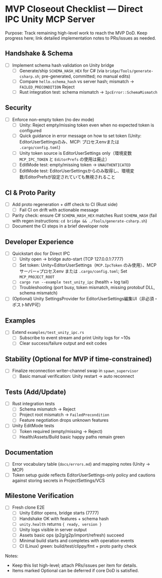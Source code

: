 # MVP Closeout Checklist — Direct IPC Unity MCP Server

Purpose: Track remaining high-level work to reach the MVP DoD. Keep progress here; link detailed implementation notes to PRs/issues as needed.

## Handshake & Schema
- [ ] Implement schema hash validation on Unity bridge
  - [ ] Generate/ship `SCHEMA_HASH_HEX` for C# (via `bridge/Tools/generate-csharp.sh`; pre-generated, committed; no manual edits)
  - [ ] Compare `hello.schema_hash` vs server hash; mismatch → `FAILED_PRECONDITION` Reject
  - [ ] Rust integration test: schema mismatch → `IpcError::SchemaMismatch`

## Security
- [ ] Enforce non-empty token (no dev mode)
  - [ ] Unity: Reject empty/missing token even when no expected token is configured
  - [ ] Quick guidance in error message on how to set token (Unity: EditorUserSettingsのみ、MCP: プロセスenvまたは `.cargo/config.toml`)
  - [ ] Unity token source is EditorUserSettings only（環境変数 `MCP_IPC_TOKEN` と `EditorPrefs` の使用は廃止）
  - [ ] EditMode test: empty/missing token → `UNAUTHENTICATED`
  - [ ] EditMode test: EditorUserSettingsからのみ取得し、環境変数/EditorPrefsが設定されていても無視されること

## CI & Proto Parity
- [ ] Add proto regeneration + diff check to CI (Rust side)
  - [ ] Fail CI on drift with actionable message
- [ ] Parity check: ensure C# `SCHEMA_HASH_HEX` matches Rust `SCHEMA_HASH` (fail with regen instructions: `cd bridge && ./Tools/generate-csharp.sh`)
- [ ] Document the CI steps in a brief developer note

## Developer Experience
- [ ] Quickstart doc for Direct IPC
  - [ ] Unity open → bridge auto-start (TCP 127.0.0.1:7777)
  - [ ] Set token: Unity=EditorUserSettings（`MCP.IpcToken` のみ使用）、MCPサーバー=プロセスenv または `.cargo/config.toml`; Set `MCP_PROJECT_ROOT`
  - [ ] `cargo run --example test_unity_ipc` (health + log tail)
  - [ ] Troubleshooting (port busy, token mismatch, missing protobuf DLL, schema mismatch)
 - [ ] (Optional) Unity SettingsProvider for EditorUserSettings編集UI（非必須・ポストMVP可）

## Examples
- [ ] Extend `examples/test_unity_ipc.rs`
  - [ ] Subscribe to event stream and print Unity logs for ~10s
  - [ ] Clear success/failure output and exit codes

## Stability (Optional for MVP if time-constrained)
- [ ] Finalize reconnection writer-channel swap in `spawn_supervisor`
  - [ ] Basic manual verification: Unity restart → auto reconnect

## Tests (Add/Update)
- [ ] Rust integration tests
  - [ ] Schema mismatch → Reject
  - [ ] Project root mismatch → `FailedPrecondition`
  - [ ] Feature negotiation drops unknown features
- [ ] Unity EditMode tests
  - [ ] Token required (empty/missing → Reject)
  - [ ] Health/Assets/Build basic happy paths remain green

## Documentation
- [ ] Error vocabulary table (`docs/errors.md`) and mapping notes (Unity → MCP)
 - [ ] Token setup guide reflects EditorUserSettings-only policy and cautions against storing secrets in ProjectSettings/VCS

## Milestone Verification
- [ ] Fresh clone E2E
  - [ ] Unity Editor opens, bridge starts (7777)
  - [ ] Handshake OK with features + schema hash
  - [ ] `unity.health` returns `{ ready, version }`
  - [ ] Unity logs visible in server output
  - [ ] Assets basic ops (p2g/g2p/import/refresh) succeed
  - [ ] Minimal build starts and completes with operation events
  - [ ] CI (Linux) green: build/test/clippy/fmt + proto parity check

Notes:
- Keep this list high-level; attach PRs/issues per item for details.
- Items marked Optional can be deferred if core DoD is satisfied.
